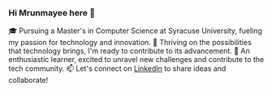 ### Hi Mrunmayee here 👋
🎓 Pursuing a Master's in Computer Science at Syracuse University, fueling my passion for technology and innovation.
🚀 Thriving on the possibilities that technology brings, I'm ready to contribute to its advancement.
🌱 An enthusiastic learner, excited to unravel new challenges and contribute to the tech community.
📫 Let's connect on [LinkedIn](https://www.linkedin.com/in/mrunmayee-jakate-2a15711bb/) to share ideas and collaborate!

